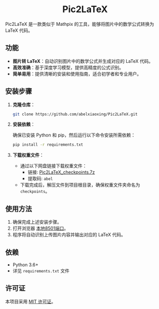 
<div align="center">
    <h1>
        Pic2LaTeX
    </h1>
</div>

Pic2LaTeX 是一款类似于 Mathpix 的工具，能够将图片中的数学公式转换为 LaTeX 代码。

## 功能

- **图片转 LaTeX**：自动识别图片中的数学公式并生成对应的 LaTeX 代码。
- **高效准确**：基于深度学习模型，提供高精度的公式识别。
- **简单易用**：提供清晰的安装和使用指南，适合初学者和专业用户。

## 安装步骤

1. **克隆仓库**：

   ```bash
   git clone https://github.com/abelxiaoxing/Pic2LaTeX.git
   ```

2. **安装依赖**：

   确保已安装 Python 和 pip，然后运行以下命令安装所需依赖：

   ```bash
   pip install -r requirements.txt
   ```

3. **下载权重文件**：

   - 通过以下网盘链接下载权重文件：
     - 链接: [Pic2LaTeX_checkpoints.7z](https://pan.baidu.com/s/1OXGvr7bbOpFOJCBVrrBeJw?pwd=abel)
     - 提取码: `abel`
   - 下载完成后，解压文件到项目根目录，确保权重文件夹命名为 `checkpoints`。

## 使用方法

1. 确保完成上述安装步骤。
2. 打开浏览器 [本地8501端口](http://127.0.0.1:8501)。
3. 程序将自动识别上传图片内容并输出对应的 LaTeX 代码。

## 依赖

- Python 3.6+
- 详见 `requirements.txt` 文件

## 许可证

本项目采用 [MIT 许可证](LICENSE)。
